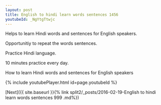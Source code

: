 ```yaml
---
layout: post
title: English to hindi learn words sentences 1456 
youtubeId: _NgYtgTtwjc
---
```

 
 
Helps to learn Hindi words and sentences for English speakers.

Opportunitiy to repeat the words sentences. 

Practice Hindi language. 
 
10 minutes practice every day. 
 
How to learn Hindi words and sentences for English speakers 
 
{% include youtubePlayer.html id=page.youtubeId %}
 
 
[Next]({{ site.baseurl }}{% link  split2/_posts/2016-02-19-English to hindi learn words sentences 999 .md%})
 
